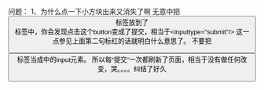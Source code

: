 问题：
1、为什么点一下小方块出来又消失了啊
无意中把<button>标签放到了<form>标签中，你会发现点击这个button变成了提交，相当于<inputtype="submit"/> 
这一点参见上面第二句标红的话就明白什么意思了。 
不要把<button>标签当成<form>中的input元素。 
所以每“提交”一次都刷新了页面，相当于没有做任何改变，哭。。。。纠结了好久